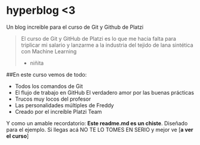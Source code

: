# hyperblog <3
Un blog increible para el curso de Git y Github de Platzi
> El curso de Git y GitHub de Platzi es lo que me hacia falta para triplicar mi salario y lanzarme a la industria del tejido de lana sintética con Machine Learning
> - niñita

##En este curso vemos de todo: 
* Todos los comandos de Git
* El flujo de trabajo en GitHub
El verdadero amor por las buenas prácticas
* Trucos muy locos del profesor
* Las personalidades múltiples de Freddy
* Creado por el increíble Platzi Team 

Y como un amable recordatorio: **Este readme.md es un chiste**. Diseñado para el ejemplo. Si llegas acá NO TE LO TOMES EN SERIO y mejor ve [**a ver el curso**]